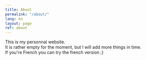 ```yaml
---
title: About
permalink: "/about/"
lang: en
layout: page
ref: about
---
```


This is my personnal website. <br/>
It is rather empty for the moment, but I will add more things in time. <br/>
If you're French you can try the french version ;) <br/>